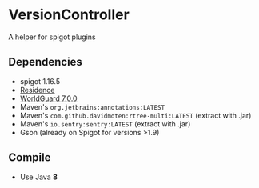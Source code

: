 # VersionController
A helper for spigot plugins

## Dependencies
- spigot 1.16.5
- [Residence](https://zrips.net/Residence/)
- [WorldGuard 7.0.0](https://dev.bukkit.org/projects/worldguard/files/2723606)
- Maven's `org.jetbrains:annotations:LATEST`
- Maven's `com.github.davidmoten:rtree-multi:LATEST` (extract with .jar)
- Maven's `io.sentry:sentry:LATEST` (extract with .jar)
- Gson (already on Spigot for versions >1.9)

## Compile
- Use Java **8**
